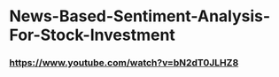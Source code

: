 # News-Based-Sentiment-Analysis-For-Stock-Investment

### https://www.youtube.com/watch?v=bN2dT0JLHZ8
